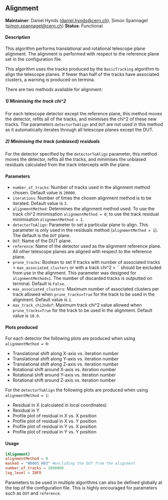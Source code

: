 ## Alignment
**Maintainer**: Daniel Hynds (<daniel.hynds@cern.ch>), Simon Spannagel (<simon.spannagel@cern.ch>)
**Status**: Functional   

#### Description
This algorithm performs translational and rotational telescope plane alignment. The alignment is performed with respect to the reference plane set in the configuration file.

This algorithm uses the tracks produced by the `BasicTracking` algorithm to align the telescope planes. If fewer than half of the tracks have associated clusters, a warning is produced on termina. 

There are two methods available for alignment:

##### 1) Minimising the track chi^2
For each telescope detector except the reference plane, this method moves the detector, refits all of the tracks, and minimises the chi^2 of these new tracks. The parameters `detectorToAlign` and `DUT` are not used in this method as it automatically iterates through all telescope planes except the DUT.

##### 2) Minimising the track (unbiased) residuals
For the detector specified by the `detectorToAlign` parameter, this method moves the detector, refits all the tracks, and minimises the unbiased residuals calculated from the track intercepts with the plane.

#### Parameters
* `number_of_tracks`: Number of tracks used in the alignment method chosen. Default value is `20000`.
* `iterations`: Number of times the chosen alignment method is to be iterated. Default value is `3`.
* `alignmentMethod`: Determines the alignment method used. To use the track chi^2 minimisation `alignmentMethod = 0`; to use the track residual minimisation `alignmentMethod = 1`.
* `detectorToAlign`: Parameter to set a particular plane to align. This parameter is only used in the residuals method (`alignmentMethod = 1`). The default is the `DUT` plane.
* `DUT`: Name of the DUT plane.
* `reference`: Name of the detector used as the alignment reference plane. All other telescope planes are aligned with respect to the reference plane.
* `prune_tracks`: Boolean to set if tracks with number of associated tracks > `max_associated_clusters` or with a track chi^2 > `` should be excluded from use in the alignment. This parameter was designed for `alignmentMethod=1`. The number of discarded tracks is outputted on terminal. Default is `False`. 
* `max_associated_clusters`: Maximum number of associated clusters per track allowed when `prune_tracks=True` for the track to be used in the alignment. Default value is `1`.
* `max_track_chi2ndof`: Maximum track chi^2 value allowed when `prune_tracks=True` for the track to be used in the alignment. Default value is `10.0`.

#### Plots produced
For each detector the following plots are produced when using `alignmentMethod = 0`:
* Translational shift along X-axis vs. iteration number
* Translational shift along Y-axis vs. iteration number
* Translational shift along Z-axis vs. iteration number
* Rotational shift around X-axis vs. iteration number
* Rotational shift around Y-axis vs. iteration number
* Rotational shift around Z-axis vs. iteration number

For the `detectorToAlign` the following plots are produced when using `alignmentMethod = 1`:
* Residual in X (calculated in local coordinates)
* Residual in Y
* Profile plot of residual in X vs. X position
* Profile plot of residual in X vs. Y position
* Profile plot of residual in Y vs. X position
* Profile plot of residual in Y vs. Y position


#### Usage
```toml
[Alignment]
alignmentMethod = 0
masked = "W0005_H03" #excluding the DUT from the alignment
number_of_tracks = 1000000
log_level = INFO
```
Parameters to be used in multiple algorithms can also be defined globally at the top of the configuration file. This is highly encouraged for parameters such as `DUT` and `reference`.
